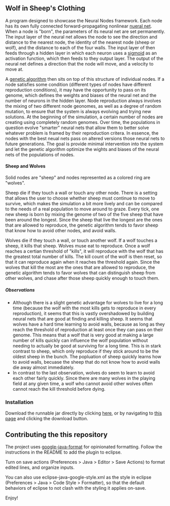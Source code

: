 ## Wolf in Sheep's Clothing

A program designed to showcase the Neural Nodes framework.  Each node has its own fully connected forward-propagating nonlinear [nueral net](https://en.wikipedia.org/wiki/Artificial_neural_network).  When a node is "born", the parameters of its neural net are set permanently.  The input layer of the neural net allows the node to see the direction and distance to the nearest node, the identity of the nearest node (sheep or wolf), and the distance to each of the four walls.  The input layer of then feeds through a hidden layer in which each neuron uses a [sigmoid](https://en.wikipedia.org/wiki/Sigmoid_function) as an activation function, which then feeds to they output layer. The output of the neural net defines a direction that the node will move, and a velocity to move at.

A [genetic algorithm](https://en.wikipedia.org/wiki/Genetic_algorithm) then sits on top of this structure of individual nodes.  If a node satisfies some condition (different types of nodes have different reproduction conditions), it may have the opportunity to pass on its genome, which defines the weights and biases of the neural net and the number of neurons in the hidden layer.  Node reproduction always involves the mixing of two different node geonomes, as well as a degree of random mutation, to ensure that the system is always evolving and trying new solutions.  At the beginning of the simulation, a certain number of nodes are creating using completely random genomes.  Over time, the populations in question evolve "smarter" neural nets that allow them to better solve whatever problem is framed by their reproduction critera.  In essence, the nodes with the best neual nets pass on altered versions those neural nets to future generations.  The goal is provide minimal intervention into the system and let the genetic algorithm optimize the wights and biases of the neural nets of the populations of nodes.

#### Sheep and Wolves

Solid nodes are "sheep" and nodes represented as a colored ring are "wolves".

Sheep die if they touch a wall or touch any other node.  There is a setting that allows the user to choose whether sheep must continue to move to survive, which makes the simulation a bit more lively and can be compared to the needs of a real population to move around to graze.  Every tick, one new sheep is born by mixing the genome of two of the five sheep that have been around the longest.  Since the sheep that live the longest are the ones that are allowed to reproduce, the genetic algorithm tends to favor sheep that know how to avoid other nodes, and avoid walls.

Wolves die if they touch a wall, or touch another wolf.  If a wolf touches a sheep, it kills that sheep.  Wolves muse eat to reproduce.  Once a wolf reaches a certian threshold of "kills", it will reproduce with the wolf that has the greatest total number of kills.  The kill count of the wolf is then reset, so that it can reproduce again when it reaches the threshold again.  Since the wolves that kill the most are the ones that are allowed to reproduce, the genetic algorithm tends to favor wolves that can distinguish sheep from other wolves, and chase after those sheep quickly enough to touch them.

##### Observations

* Although there is a slight genetic advantage for wolves to live for a long time (because the wolf with the most kills gets to reproduce in every reproduction), it seems that this is vastly overshadowed by building neural nets that are good at finding and killing sheep.  It seems that wolves have a hard time learning to avoid walls, because as long as they reach the threshold of reproduction at least once they can pass on their genome.  This means that a wolf that is very good at making a large number of kills quickly can influence the wolf population without needing to actually be good at surviving for a long time.  This is in stark contrast to sheep, which only reproduce if they stick around to be the oldest sheep in the bunch.  The popluation of sheep quickly learns how to avoid walls, becuase the sheep that do not know how to avoid walls die away almost immediately.
* In contrast to the last observation, wolves do seem to learn to avoid each other fairly quickly.  Since there are many wolves in the playing field at any given time, a wolf who cannot avoid other wolves often cannot reach the kill threshold before dying.

### Installation

Download the runnable jar directly by clicking [here](https://github.com/j-krose/NeuralNodes/raw/master/WolfInSheepsClothing.jar), or by navigating to [this page](https://github.com/j-krose/NeuralNodes/blob/master/WolfInSheepsClothing.jar) and clicking the download button.

## Contributing the this repository

The project uses [google-java-format](https://github.com/google/google-java-format) for opinionated formatting. Follow
the instructions in the README to add the plugin to eclipse.

Turn on save actions (Preferences > Java > Editor > Save Actions) to format edited lines, and organize inputs.

You can also use eclipse-java-google-style.xml as the style in eclipse (Preferences > Java > Code Style > Formatter), so
that the default behaviors of eclipse to not clash with the styling it applies on-save.

Enjoy!
